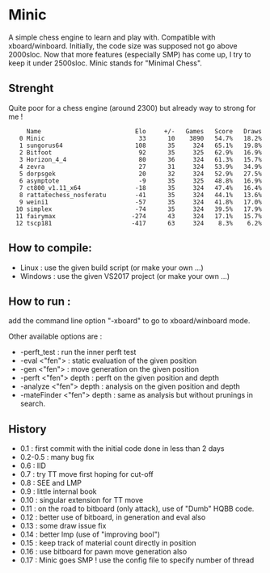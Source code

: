 # Minic
A simple chess engine to learn and play with.
Compatible with xboard/winboard.
Initially, the code size was supposed not go above 2000sloc.
Now that more features (especially SMP) has come up, I try to keep it under 2500sloc.
Minic stands for "Minimal Chess".

## Strenght
Quite poor for a chess engine (around 2300) but already way to strong for me !

```
     Name                          Elo     +/-   Games   Score   Draws
   0 Minic                          33      10    3890   54.7%   18.2%
   1 sungorus64                    108      35     324   65.1%   19.8%
   2 Bitfoot                        92      35     325   62.9%   16.9%
   3 Horizon_4_4                    80      36     324   61.3%   15.7%
   4 zevra                          27      31     324   53.9%   34.9%
   5 dorpsgek                       20      32     324   52.9%   27.5%
   6 asymptote                      -9      35     325   48.8%   16.9%
   7 ct800_v1.11_x64               -18      35     324   47.4%   16.4%
   8 rattatechess_nosferatu        -41      35     324   44.1%   13.6%
   9 weini1                        -57      35     324   41.8%   17.0%
  10 simplex                       -74      35     324   39.5%   17.9%
  11 fairymax                     -274      43     324   17.1%   15.7%
  12 tscp181                      -417      63     324    8.3%    6.2%

```

## How to compile:
* Linux : use the given build script (or make your own ...)
* Windows : use the given VS2017 project (or make your own ...)

## How to run :
add the command line option "-xboard" to go to xboard/winboard mode.

Other available options are :
* -perft_test : run the inner perft test
* -eval <"fen"> : static evaluation of the given position
* -gen <"fen"> : move generation on the given position
* -perft <"fen"> depth : perft on the given position and depth
* -analyze <"fen"> depth : analysis on the given position and depth
* -mateFinder <"fen"> depth : same as analysis but without prunings in search.

## History

* 0.1 : first commit with the initial code done in less than 2 days
* 0.2-0.5 : many bug fix
* 0.6 : IID
* 0.7 : try TT move first hoping for cut-off
* 0.8 : SEE and LMP
* 0.9 : little internal book
* 0.10 : singular extension for TT move
* 0.11 : on the road to bitboard (only attack), use of "Dumb" HQBB code.
* 0.12 : better use of bitboard, in generation and eval also
* 0.13 : some draw issue fix
* 0.14 : better lmp (use of "improving bool")
* 0.15 : keep track of material count directly in position
* 0.16 : use bitboard for pawn move generation also
* 0.17 : Minic goes SMP ! use the config file to specify number of thread
